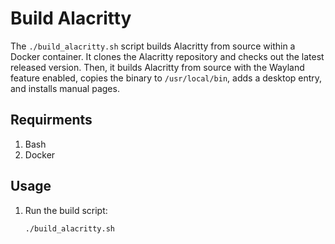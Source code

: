 # Build Alacritty

The `./build_alacritty.sh` script builds Alacritty from source within a Docker container. It clones the Alacritty repository and checks out the latest released version. Then, it builds Alacritty from source with the Wayland feature enabled, copies the binary to `/usr/local/bin`, adds a desktop entry, and installs manual pages.

## Requirments

1. Bash
2. Docker

## Usage

1. Run the build script:

    ```bash
    ./build_alacritty.sh
    ```
